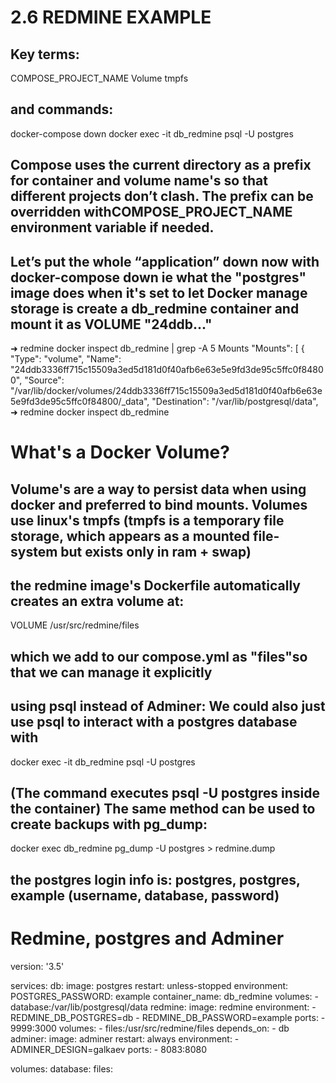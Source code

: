 # 2.6 REDMINE EXAMPLE

## Key terms: 
COMPOSE_PROJECT_NAME 
Volume 
tmpfs

## and commands: 
docker-compose down 
docker exec -it db_redmine psql -U postgres 

## Compose uses the current directory as a prefix for container and volume name's so that different projects don’t clash. The prefix can be overridden withCOMPOSE_PROJECT_NAME environment variable if needed.

## Let’s put the whole “application” down now with docker-compose down ie what the "postgres" image does when it's set to let Docker manage storage is create a db_redmine container and mount it as VOLUME "24ddb..."


➜  redmine docker inspect db_redmine | grep -A 5 Mounts
        "Mounts": [
            {
                "Type": "volume",
                "Name": "24ddb3336ff715c15509a3ed5d181d0f40afb6e63e5e9fd3de95c5ffc0f84800",
                "Source": "/var/lib/docker/volumes/24ddb3336ff715c15509a3ed5d181d0f40afb6e63e5e9fd3de95c5ffc0f84800/_data",
                "Destination": "/var/lib/postgresql/data",
➜  redmine docker inspect db_redmine


# What's a Docker Volume?
## Volume's are a way to persist data when using docker and preferred to bind mounts. Volumes use linux's tmpfs (tmpfs is a temporary file storage, which appears as a mounted file-system but exists only in ram + swap)

## the redmine image's Dockerfile automatically creates an extra volume at:
VOLUME /usr/src/redmine/files

## which we add to our compose.yml as "files"so that we can manage it explicitly


## using psql instead of Adminer: We could also just use psql to interact with a postgres database with 
docker exec -it db_redmine psql -U postgres 

## (The command executes psql -U postgres inside the container) The same method can be used to create backups with pg_dump: 

docker exec db_redmine pg_dump -U postgres > redmine.dump


## the postgres login info is: postgres, postgres, example (username, database, password)

# Redmine, postgres and   Adminer 

version: '3.5'

services:
  db:
    image: postgres
    restart: unless-stopped
    environment:
      POSTGRES_PASSWORD: example
    container_name: db_redmine
    volumes:
      - database:/var/lib/postgresql/data
  redmine:
    image: redmine
    environment:
      - REDMINE_DB_POSTGRES=db
      - REDMINE_DB_PASSWORD=example
    ports:
      - 9999:3000
    volumes:
      - files:/usr/src/redmine/files
    depends_on:
      - db
  adminer:
    image: adminer
    restart: always
    environment:
      - ADMINER_DESIGN=galkaev
    ports:
      - 8083:8080

volumes:
  database:
  files:

